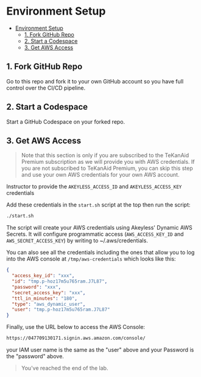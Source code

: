 # Environment Setup


<!-- @import "[TOC]" {cmd="toc" depthFrom=1 depthTo=6 orderedList=false} -->

<!-- code_chunk_output -->

- [Environment Setup](#environment-setup)
  - [1. Fork GitHub Repo](#1-fork-github-repo)
  - [2. Start a Codespace](#2-start-a-codespace)
  - [3. Get AWS Access](#3-get-aws-access)

<!-- /code_chunk_output -->



## 1. Fork GitHub Repo

Go to this repo and fork it to your own GitHub account so you have full control over the CI/CD pipeline.

## 2. Start a Codespace

Start a GitHub Codespace on your forked repo.

## 3. Get AWS Access

> Note that this section is only if you are subscribed to the TeKanAid Premium subscription as we will provide you with AWS credentials. If you are not subscribed to TeKanAid Premium, you can skip this step and use your own AWS credentials for your own AWS account.

Instructor to provide the `AKEYLESS_ACCESS_ID` and `AKEYLESS_ACCESS_KEY` credentials

Add these credentials in the `start.sh` script at the top then run the script:

```bash
./start.sh
```

The script will create your AWS credentials using Akeyless' Dynamic AWS Secrets. It will configure programmatic access (`AWS_ACCESS_KEY_ID` and `AWS_SECRET_ACCESS_KEY`) by writing to ~/.aws/credentials.

You can also see all the credentials including the ones that allow you to log into the AWS console at `/tmp/aws-credentials` which looks like this:

```json
{
  "access_key_id": "xxx",
  "id": "tmp.p-hoz17m5u765ram.J7L87",
  "password": "xxx",
  "secret_access_key": "xxx",
  "ttl_in_minutes": "180",
  "type": "aws_dynamic_user",
  "user": "tmp.p-hoz17m5u765ram.J7L87"
}
```

Finally, use the URL below to access the AWS Console:

```bash
https://047709130171.signin.aws.amazon.com/console/
```

your IAM user name is the same as the "user" above and your Password is the "password" above.

> You've reached the end of the lab.